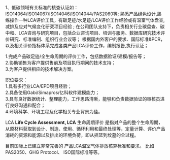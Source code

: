 1、低碳领域有关标准的核查认证如：ISO14064/ISO14067/ISO14046/ISO14044/PAS2060等;
熟悉产品绿色设计,熟练操作一种LCA评价工具，有碳足迹/水足迹/LCA评价工作经验或有温室气体盘查,减排及应对气候变化研究项目经验 ;
在公司团队支持下，负责相关行业碳盘查、碳中和、LCA咨询与研究项目，包括企业咨询项目、培训与服务、数据库研究技术评价研究、标准编制、组织行业会议等；
根据国内外客户的要求、国际标准&PCR，以及相关评价指标体系完成各类产品LCA评价工作，编制报告,执行认证；


1.完成产品碳足迹/全生命周期的评价工作，包括数据验证/建模/报告等；  
2.协助销售为客户提供售前及项目执行期间的技术支持；  
3.为客户提供相应的技术解决方案。


职位要求：  
1.具有多行业LCA/EPD项目经验；  
2.具备使用Gabi/Simapros/亿科软件建模能力；  
3.具有良好数据统计、整理能力，工作思路清晰，能够和负责数据验证的审核员进行良好沟通和配合；  
4.环境科学、环境工程及化学相关专业背景为佳。


LCA
**Life Cycle Assessment, LCA**
生命周期评价
是指对产品的整个生命周期，从原材料获取到设计、制造、使用、循环利用和最终处理等，定量计算、评价产品消耗的资源和能源以及排出的环境负荷，即从摇篮到坟墓的全过程。

目前国际上已建立非常完善的 产品LCA温室气体排放核算标准和要求。 比如PAS2050、GHG Protocol、 ISO国际标准等等。